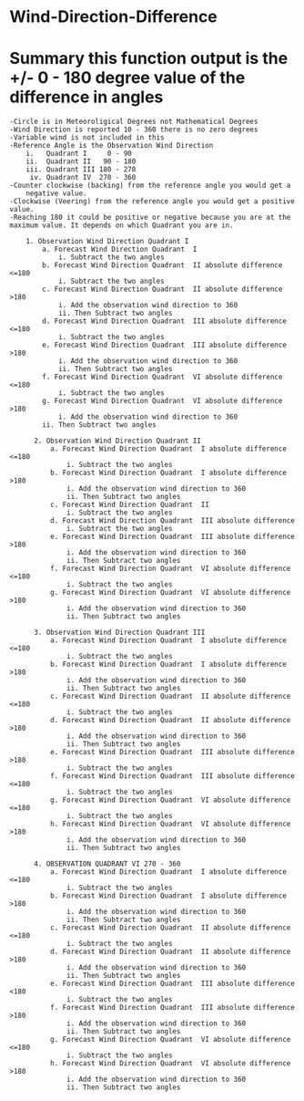 # Wind-Direction-Difference

# Summary this function output is the +/- 0 - 180 degree value of the difference in angles
    -Circle is in Meteoroligical Degrees not Mathematical Degrees
    -Wind Direction is reported 10 - 360 there is no zero degrees
    -Variable wind is not included in this 
    -Reference Angle is the Observation Wind Direction 
        i.   Quadrant I     0 - 90 
        ii.  Quadrant II   90 - 180 
        iii. Quadrant III 180 - 270
         iv. Quadrant IV  270 - 360 
    -Counter clockwise (backing) from the reference angle you would get a 
        negative value. 
    -Clockwise (Veering) from the reference angle you would get a positive value. 
    -Reaching 180 it could be positive or negative because you are at the maximum value. It depends on which Quadrant you are in.   

        1. Observation Wind Direction Quadrant I 
            a. Forecast Wind Direction Quadrant  I 
                i. Subtract the two angles  
            b. Forecast Wind Direction Quadrant  II absolute difference <=180 
                i. Subtract the two angles 
            c. Forecast Wind Direction Quadrant  II absolute difference >180  
                i. Add the observation wind direction to 360 
                ii. Then Subtract two angles 
            d. Forecast Wind Direction Quadrant  III absolute difference <=180 
                i. Subtract the two angles    
            e. Forecast Wind Direction Quadrant  III absolute difference >180  
                i. Add the observation wind direction to 360 
                ii. Then Subtract two angles   
            f. Forecast Wind Direction Quadrant  VI absolute difference <=180  
                i. Subtract the two angles 
            g. Forecast Wind Direction Quadrant  VI absolute difference >180  
                i. Add the observation wind direction to 360 
            ii. Then Subtract two angles 

          2. Observation Wind Direction Quadrant II
              a. Forecast Wind Direction Quadrant  I absolute difference <=180 
                  i. Subtract the two angles         
              b. Forecast Wind Direction Quadrant  I absolute difference >180 
                  i. Add the observation wind direction to 360 
                  ii. Then Subtract two angles         
              c. Forecast Wind Direction Quadrant  II 
                  i. Subtract the two angles    
              d. Forecast Wind Direction Quadrant  III absolute difference  
                  i. Subtract the two angles 
              e. Forecast Wind Direction Quadrant  III absolute difference >180 
                  i. Add the observation wind direction to 360 
                  ii. Then Subtract two angles          
              f. Forecast Wind Direction Quadrant  VI absolute difference <=180  
                  i. Subtract the two angles         
              g. Forecast Wind Direction Quadrant  VI absolute difference >180 
                  i. Add the observation wind direction to 360 
                  ii. Then Subtract two angles  
  
          3. Observation Wind Direction Quadrant III
              a. Forecast Wind Direction Quadrant  I absolute difference <=180 
                  i. Subtract the two angles        
              b. Forecast Wind Direction Quadrant  I absolute difference >180  
                  i. Add the observation wind direction to 360 
                  ii. Then Subtract two angles         
              c. Forecast Wind Direction Quadrant  II absolute difference <=180  
                  i. Subtract the two angles        
              d. Forecast Wind Direction Quadrant  II absolute difference >180  
                  i. Add the observation wind direction to 360 
                  ii. Then Subtract two angles        
              e. Forecast Wind Direction Quadrant  III absolute difference >180   
                  i. Subtract the two angles          
              f. Forecast Wind Direction Quadrant  III absolute difference <=180  
                  i. Subtract the two angles         
              g. Forecast Wind Direction Quadrant  VI absolute difference <=180   
                  i. Subtract the two angles         
              h. Forecast Wind Direction Quadrant  VI absolute difference >180  
                  i. Add the observation wind direction to 360 
                  ii. Then Subtract two angles     

          4. OBSERVATION QUADRANT VI 270 - 360 
              a. Forecast Wind Direction Quadrant  I absolute difference <=180  
                  i. Subtract the two angles          
              b. Forecast Wind Direction Quadrant  I absolute difference >180  
                  i. Add the observation wind direction to 360 
                  ii. Then Subtract two angles             
              c. Forecast Wind Direction Quadrant  II absolute difference <=180  
                  i. Subtract the two angles           
              d. Forecast Wind Direction Quadrant  II absolute difference >180 
                  i. Add the observation wind direction to 360 
                  ii. Then Subtract two angles         
              e. Forecast Wind Direction Quadrant  III absolute difference <180 
                  i. Subtract the two angles           
              f. Forecast Wind Direction Quadrant  III absolute difference >180  
                  i. Add the observation wind direction to 360 
                  ii. Then Subtract two angles         
              g. Forecast Wind Direction Quadrant  VI absolute difference <=180  
                  i. Subtract the two angles        
              h. Forecast Wind Direction Quadrant  VI absolute difference >180  
                  i. Add the observation wind direction to 360 
                  ii. Then Subtract two angles
